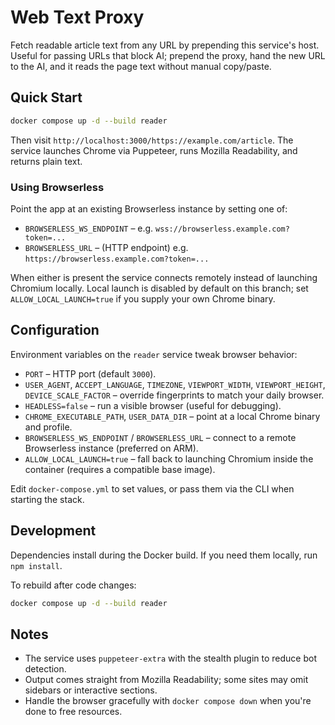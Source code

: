 # Web Text Proxy

Fetch readable article text from any URL by prepending this service's host. Useful for passing URLs that block AI; prepend the proxy, hand the new URL to the AI, and it reads the page text without manual copy/paste.

## Quick Start

```sh
docker compose up -d --build reader
```

Then visit `http://localhost:3000/https://example.com/article`. The service launches Chrome via Puppeteer, runs Mozilla Readability, and returns plain text.

### Using Browserless

Point the app at an existing Browserless instance by setting one of:

- `BROWSERLESS_WS_ENDPOINT` – e.g. `wss://browserless.example.com?token=...`
- `BROWSERLESS_URL` – (HTTP endpoint) e.g. `https://browserless.example.com?token=...`

When either is present the service connects remotely instead of launching Chromium locally. Local launch is disabled by default on this branch; set `ALLOW_LOCAL_LAUNCH=true` if you supply your own Chrome binary.

## Configuration

Environment variables on the `reader` service tweak browser behavior:

- `PORT` – HTTP port (default `3000`).
- `USER_AGENT`, `ACCEPT_LANGUAGE`, `TIMEZONE`, `VIEWPORT_WIDTH`, `VIEWPORT_HEIGHT`, `DEVICE_SCALE_FACTOR` – override fingerprints to match your daily browser.
- `HEADLESS=false` – run a visible browser (useful for debugging).
- `CHROME_EXECUTABLE_PATH`, `USER_DATA_DIR` – point at a local Chrome binary and profile.
- `BROWSERLESS_WS_ENDPOINT` / `BROWSERLESS_URL` – connect to a remote Browserless instance (preferred on ARM).
- `ALLOW_LOCAL_LAUNCH=true` – fall back to launching Chromium inside the container (requires a compatible base image).

Edit `docker-compose.yml` to set values, or pass them via the CLI when starting the stack.

## Development

Dependencies install during the Docker build. If you need them locally, run `npm install`.

To rebuild after code changes:

```sh
docker compose up -d --build reader
```

## Notes

- The service uses `puppeteer-extra` with the stealth plugin to reduce bot detection.
- Output comes straight from Mozilla Readability; some sites may omit sidebars or interactive sections.
- Handle the browser gracefully with `docker compose down` when you're done to free resources.
